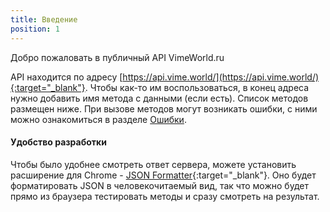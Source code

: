 ```yaml
---
title: Введение
position: 1
---
```


Добро пожаловать в публичный API VimeWorld.ru

API находится по адресу [https://api.vime.world/](https://api.vime.world/){:target="_blank"}. Чтобы как-то им воспользоваться, в конец адреса нужно добавить имя метода с данными (если есть). Список методов размещен ниже. При вызове методов могут возникать ошибки, с ними можно ознакомиться в разделе [Ошибки](#commonerrors).

#### Удобство разработки
Чтобы было удобнее смотреть ответ сервера, можете установить расширение для Chrome - [JSON Formatter](https://chrome.google.com/webstore/detail/json-formatter/bcjindcccaagfpapjjmafapmmgkkhgoa){:target="_blank"}. Оно будет форматировать JSON в человекочитаемый вид, так что можно будет прямо из браузера тестировать методы и сразу смотреть на результат.
